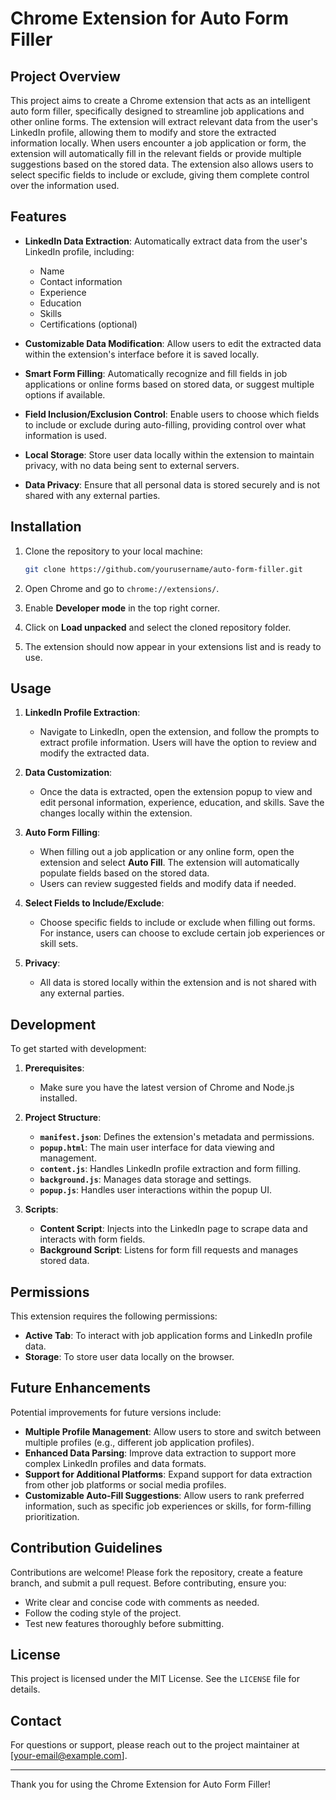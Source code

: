 # Chrome Extension for Auto Form Filler

## Project Overview
This project aims to create a Chrome extension that acts as an intelligent auto form filler, specifically designed to streamline job applications and other online forms. The extension will extract relevant data from the user's LinkedIn profile, allowing them to modify and store the extracted information locally. When users encounter a job application or form, the extension will automatically fill in the relevant fields or provide multiple suggestions based on the stored data. The extension also allows users to select specific fields to include or exclude, giving them complete control over the information used.

## Features

- **LinkedIn Data Extraction**: Automatically extract data from the user's LinkedIn profile, including:
  - Name
  - Contact information
  - Experience
  - Education
  - Skills
  - Certifications (optional)
  
- **Customizable Data Modification**: Allow users to edit the extracted data within the extension's interface before it is saved locally.

- **Smart Form Filling**: Automatically recognize and fill fields in job applications or online forms based on stored data, or suggest multiple options if available.

- **Field Inclusion/Exclusion Control**: Enable users to choose which fields to include or exclude during auto-filling, providing control over what information is used.

- **Local Storage**: Store user data locally within the extension to maintain privacy, with no data being sent to external servers.

- **Data Privacy**: Ensure that all personal data is stored securely and is not shared with any external parties.

## Installation

1. Clone the repository to your local machine:
   ```bash
   git clone https://github.com/yourusername/auto-form-filler.git
   ```

2. Open Chrome and go to `chrome://extensions/`.

3. Enable **Developer mode** in the top right corner.

4. Click on **Load unpacked** and select the cloned repository folder.

5. The extension should now appear in your extensions list and is ready to use.

## Usage

1. **LinkedIn Profile Extraction**: 
   - Navigate to LinkedIn, open the extension, and follow the prompts to extract profile information. Users will have the option to review and modify the extracted data.

2. **Data Customization**:
   - Once the data is extracted, open the extension popup to view and edit personal information, experience, education, and skills. Save the changes locally within the extension.

3. **Auto Form Filling**:
   - When filling out a job application or any online form, open the extension and select **Auto Fill**. The extension will automatically populate fields based on the stored data.
   - Users can review suggested fields and modify data if needed. 

4. **Select Fields to Include/Exclude**:
   - Choose specific fields to include or exclude when filling out forms. For instance, users can choose to exclude certain job experiences or skill sets.

5. **Privacy**:
   - All data is stored locally within the extension and is not shared with any external parties.

## Development

To get started with development:

1. **Prerequisites**:
   - Make sure you have the latest version of Chrome and Node.js installed.

2. **Project Structure**:
   - **`manifest.json`**: Defines the extension's metadata and permissions.
   - **`popup.html`**: The main user interface for data viewing and management.
   - **`content.js`**: Handles LinkedIn profile extraction and form filling.
   - **`background.js`**: Manages data storage and settings.
   - **`popup.js`**: Handles user interactions within the popup UI.

3. **Scripts**:
   - **Content Script**: Injects into the LinkedIn page to scrape data and interacts with form fields.
   - **Background Script**: Listens for form fill requests and manages stored data.

## Permissions

This extension requires the following permissions:
- **Active Tab**: To interact with job application forms and LinkedIn profile data.
- **Storage**: To store user data locally on the browser.
  
## Future Enhancements

Potential improvements for future versions include:
- **Multiple Profile Management**: Allow users to store and switch between multiple profiles (e.g., different job application profiles).
- **Enhanced Data Parsing**: Improve data extraction to support more complex LinkedIn profiles and data formats.
- **Support for Additional Platforms**: Expand support for data extraction from other job platforms or social media profiles.
- **Customizable Auto-Fill Suggestions**: Allow users to rank preferred information, such as specific job experiences or skills, for form-filling prioritization.

## Contribution Guidelines

Contributions are welcome! Please fork the repository, create a feature branch, and submit a pull request. Before contributing, ensure you:
- Write clear and concise code with comments as needed.
- Follow the coding style of the project.
- Test new features thoroughly before submitting.

## License

This project is licensed under the MIT License. See the `LICENSE` file for details.

## Contact

For questions or support, please reach out to the project maintainer at [your-email@example.com].

---

Thank you for using the Chrome Extension for Auto Form Filler!